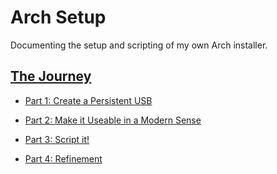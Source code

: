 # Arch Setup

Documenting the setup and scripting of my own Arch installer.

## [The Journey](./setup-diary/00-full-setup-diary.md)

- [Part 1: Create a Persistent USB](./setup-diary/10-create-persistent-usb.md)

- [Part 2: Make it Useable in a Modern Sense](./setup-diary/20-modern-usability.md)

- [Part 3: Script it!](./setup-diary/30-script-it.md)

- [Part 4: Refinement](./setup-diary/40-refinement.md)

